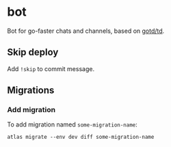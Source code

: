 # bot

Bot for go-faster chats and channels, based on [gotd/td](https://github.com/gotd/td).

## Skip deploy

Add `!skip` to commit message.

## Migrations

### Add migration

To add migration named `some-migration-name`:

```console
atlas migrate --env dev diff some-migration-name
```